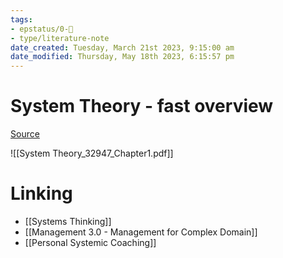 ```yaml
---
tags: 
- epstatus/0-🌰
- type/literature-note
date_created: Tuesday, March 21st 2023, 9:15:00 am
date_modified: Thursday, May 18th 2023, 6:15:57 pm
---
```

# System Theory - fast overview
[Source](http://www.sagepub.com/sites/default/files/upm-binaries/32947_Chapter1.pdf)

![[System Theory_32947_Chapter1.pdf]]

# Linking
+ [[Systems Thinking]]
+ [[Management 3.0 - Management for Complex Domain]]
+ [[Personal Systemic Coaching]]
